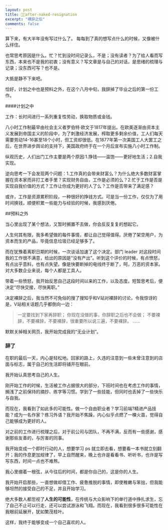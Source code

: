 ```yaml
---
layout: post
title: after-naked-resignation
excerpt: "裸辞之后"
comments: false
---
```



算下来，有大半年没有写过什么了。
每每到了真的想写点什么的时候，又像被什么绊住。

也常思考原因是什么。忙？忙到没时间记录么，不是；没有读者？为了给人看而写东西，本来也不是我的初衷；没有意义？写文章是与自己的对话，是思绪的梳理与记录；没东西可写？也不是。

大抵是静不下来吧。

恰好，计划之中也是预料之外，在这个八月中旬，我辞掉了毕业之后的第一份工作。

####计划之中

工作：长时间进行一系列重复性劳动，换取物质或金钱。
>
八小时工作制最早由社会主义者罗伯特·欧文于1817年提出。在欧美逐渐由资本主义发展到帝国主义的阶段中，为了刺激经济发展，榨取更多剩余价值，工人们每天需要劳动14-16甚至18个小时，但工资却很低。在1877年第一次美国工人大罢工之后，在世界进步舆论的支持下，美国政府终于在一个月后宣布实施八小时工作制。

纵观历史，人们出门工作主要是两个原因:1.挣钱——温饱——更好地生活；2.自我实现。

逆向思考一下会发现两个问题：1.工作真的会带来财富么？为什么绝大多数财富掌握在资本家而非打工者手里？实现财务自由，工作是必须的么？2.忙于工作是否是实现自我价值的方式？工作让你成为更好的人了么？工作是否带来了满足感？

或许，工作是资源累积阶段，一种很好的挣钱方式。可是当一份工作，仅仅为了用时间换钱，顺便积累一些能力与经验的时候，我感到厌倦。

##预料之外

当心里出现了某个想法，又暂时搁置不去做，你会反反复复的想起它。

人生何其有限，我多希望做的每件事情，都让自己觉得值得。厌倦了架空用户，为资本而生的产品，毕竟信息垃圾已经足够多了。

而在犹豫着离职日期的时候，一次谈话加速了这个决定。部门 leader 对这段时间我的工作很不满意，给出的原因是“没有产出”。听到这个评价的时候，有点愤怒，有点出乎意料，也有点失望。像是快要断掉的电线终于断了，呵，万恶的资本家。对大多数企业来说，每个人都是工具人。

带着一些愤怒，我开始反思自己这段时间以来的工作，以及态度。短暂思考后，便决定“尽快交接，尽快离职。”

决定裸辞之后，我当然不可免俗的搜了搜知乎和V站对裸辞的讨论，令我惊讶的是，V站相关话题几乎都倒向一边：
>一定要找到下家再辞职；
>你现在没做的事，你辞职之后也不会做；
>不要裸辞，不要裸辞，不要裸辞，很重要所以说三遍，不要裸辞。
>……
>

默默关掉相关网页，我开始完成我的“无业计划”。

### 辞了

在职的最后一天，内心是轻松地。回家的路上，久违的注意到一些未曾注意到的店面与标志，属于自己的生活即将铺开在眼前。

我开始认真思考自己的人生。

刚开始工作的时候，生活被工作占据很大的部分，下班时间也在考虑工作的事情，搁浅了之前保持的摘抄、练字等习惯。学到了一些技能，但同时也丢掉了一些快乐与自我。

而现在，我看到了如此多的可能性。做一个自由职业者？学习前端?精进产品技能？成为一名作家？练习外语？我开始不焦躁，内心似乎点燃了一棵火苗，觉得自己能够成为更好的人。

对之前的工作进行梳理之后，对于前公司与团队，不再不满，反而有一些感谢，感谢那些友善的，与厉害的同事。

我开始变成一个即时行动的人，想要学习 ps 就立即去看，想要看一本书就立刻翻开；我的作息更加规律了，早上自然醒来，晚上也许是看看书、听听书，也许是写写东西，时间一点也不难熬。

我心里绷着一根弦，从今往后的时间，都是你自己的，这是你的人生。

我开始开启那些，一直想做却借工作、疲惫推脱的事情，即使稚嫩与笨拙，但我能够坦然的接受自己的不足，并且开始学习。

绝大多数人都忽视了**人生的可能性**，在传统与大众影响下的单行道中挣扎求生，忘了自己不止可以行走，还可以尝试游泳和飞翔。而现在，我看到很多很多可能性在我眼前延展开，犹如繁茂枝叶。

这样，我终于能够变成一个自己喜欢的人。

